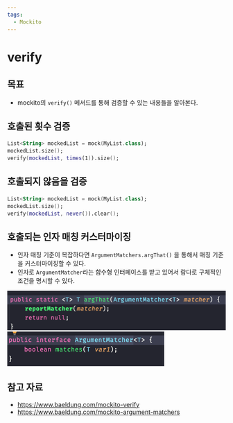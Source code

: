 ```yaml
---
tags:
  - Mockito
---
```

# verify

## 목표

- mockito의 `verify()` 메서드를 통해 검증할 수 있는 내용들을 알아본다.

## 호출된 횟수 검증

```kotlin
List<String> mockedList = mock(MyList.class); 
mockedList.size(); 
verify(mockedList, times(1)).size();
```

## 호출되지 않음을 검증

```kotlin
List<String> mockedList = mock(MyList.class); 
mockedList.size(); 
verify(mockedList, never()).clear();
```

## 호출되는 인자 매칭 커스터마이징

- 인자 매칭 기준이 복잡하다면 `ArgumentMatchers.argThat()` 을 통해서 매칭 기준을 커스터마이징할 수 있다.
- 인자로 `ArgumentMatcher`라는 함수형 인터페이스를 받고 있어서 람다로 구체적인 조건을 명시할 수 있다.

![](assets/Pasted%20image%2020230213185852.png)
![](assets/Pasted%20image%2020230213185929.png)

## 참고 자료

- https://www.baeldung.com/mockito-verify
- https://www.baeldung.com/mockito-argument-matchers